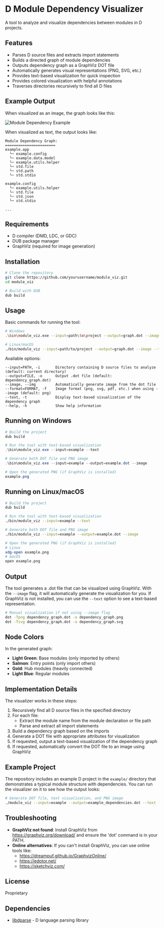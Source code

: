 # D Module Dependency Visualizer

A tool to analyze and visualize dependencies between modules in D projects.

## Features

- Parses D source files and extracts import statements
- Builds a directed graph of module dependencies
- Outputs dependency graph as a GraphViz DOT file
- Automatically generates visual representations (PNG, SVG, etc.)
- Provides text-based visualization for quick inspection
- Provides colored visualization with helpful annotations
- Traverses directories recursively to find all D files

## Example Output

When visualized as an image, the graph looks like this:

![Module Dependency Example](https://via.placeholder.com/800x400?text=Module+Dependency+Graph+Example)

When visualized as text, the output looks like:

```
Module Dependency Graph:
=======================
example.app
  └─ example.config
  └─ example.data.model
  └─ example.utils.helper
  └─ std.file
  └─ std.path
  └─ std.stdio

example.config
  └─ example.utils.helper
  └─ std.file
  └─ std.json
  └─ std.stdio

...
```

## Requirements

- D compiler (DMD, LDC, or GDC)
- DUB package manager
- GraphViz (required for image generation)

## Installation

```bash
# Clone the repository
git clone https://github.com/yourusername/module_viz.git
cd module_viz

# Build with DUB
dub build
```

## Usage

Basic commands for running the tool:

```bash
# Windows
.\bin\module_viz.exe --input=path\to\project --output=graph.dot --image --text

# Linux/macOS
./bin/module_viz --input=path/to/project --output=graph.dot --image --text
```

Available options:

```
--input=PATH, -i       Directory containing D source files to analyze (default: current directory)
--output=FILE, -o      Output .dot file (default: dependency_graph.dot)
--image, --img         Automatically generate image from the dot file
--format=FORMAT, -f    Image format (png, svg, pdf, etc.) when using --image (default: png)
--text, -t             Display text-based visualization of the dependency graph
--help, -h             Show help information
```

## Running on Windows

```powershell
# Build the project
dub build

# Run the tool with text-based visualization
.\bin\module_viz.exe --input=example --text

# Generate both DOT file and PNG image
.\bin\module_viz.exe --input=example --output=example.dot --image

# Open the generated PNG (if GraphViz is installed)
example.png
```

## Running on Linux/macOS

```bash
# Build the project
dub build

# Run the tool with text-based visualization
./bin/module_viz --input=example --text

# Generate both DOT file and PNG image
./bin/module_viz --input=example --output=example.dot --image

# Open the generated PNG (if GraphViz is installed)
# Linux
xdg-open example.png
# macOS
open example.png
```

## Output

The tool generates a .dot file that can be visualized using GraphViz. With the `--image` flag, it will automatically generate the visualization for you. If GraphViz is not installed, you can use the `--text` option to see a text-based representation.

```bash
# Manual visualization if not using --image flag
dot -Tpng dependency_graph.dot -o dependency_graph.png
dot -Tsvg dependency_graph.dot -o dependency_graph.svg
```

## Node Colors

In the generated graph:

- **Light Green**: Base modules (only imported by others)
- **Salmon**: Entry points (only import others)
- **Gold**: Hub modules (heavily connected)
- **Light Blue**: Regular modules

## Implementation Details

The visualizer works in these steps:

1. Recursively find all D source files in the specified directory
2. For each file:
   - Extract the module name from the module declaration or file path
   - Parse and extract all import statements
3. Build a dependency graph based on the imports
4. Generate a DOT file with appropriate attributes for visualization
5. If requested, output a text-based visualization of the dependency graph
6. If requested, automatically convert the DOT file to an image using GraphViz

## Example Project

The repository includes an example D project in the `example/` directory that demonstrates a typical module structure with dependencies. You can run the visualizer on it to see how the output looks:

```bash
# Generate DOT file, text visualization, and PNG image
./module_viz --input=example --output=example_dependencies.dot --text --image
```

## Troubleshooting

- **GraphViz not found**: Install GraphViz from https://graphviz.org/download/ and ensure the 'dot' command is in your PATH.
- **Online alternatives**: If you can't install GraphViz, you can use online tools like:
  - https://dreampuf.github.io/GraphvizOnline/
  - https://edotor.net/
  - https://sketchviz.com/

## License

Proprietary

## Dependencies

- [libdparse](https://github.com/dlang-community/libdparse) - D language parsing library
